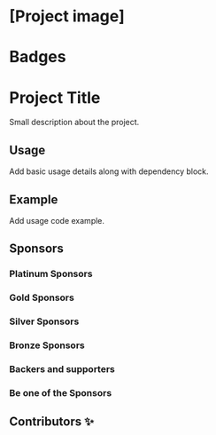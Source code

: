 # [Project image]

# Badges

# Project Title
Small description about the project.

## Usage
Add basic usage details along with dependency block.

## Example
Add usage code example.

## Sponsors

### Platinum Sponsors

### Gold Sponsors

### Silver Sponsors

### Bronze Sponsors

### Backers and supporters

### Be one of the Sponsors

## Contributors :sparkles:
